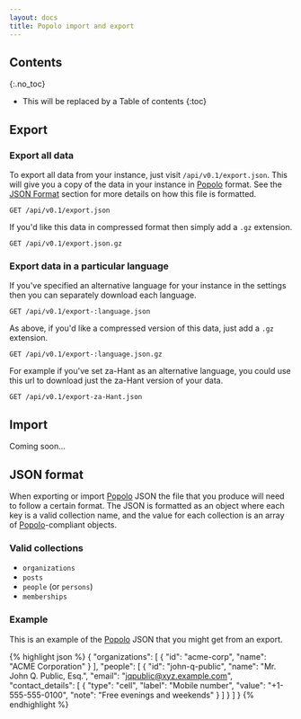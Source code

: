 ```yaml
---
layout: docs
title: Popolo import and export
---
```


## Contents
{:.no_toc}

- This will be replaced by a Table of contents
{:toc}

## Export

### Export all data

To export all data from your instance, just visit `/api/v0.1/export.json`. This will give you a copy of the data in your instance in [Popolo][] format. See the [JSON Format](#json-format) section for more details on how this file is formatted.

    GET /api/v0.1/export.json

If you'd like this data in compressed format then simply add a `.gz` extension.

    GET /api/v0.1/export.json.gz

### Export data in a particular language

If you've specified an alternative language for your instance in the settings then you can separately download each language.

    GET /api/v0.1/export-:language.json

As above, if you'd like a compressed version of this data, just add a `.gz` extension.

    GET /api/v0.1/export-:language.json.gz

For example if you've set za-Hant as an alternative language, you could use this url to download just the za-Hant version of your data.

    GET /api/v0.1/export-za-Hant.json

## Import

Coming soon…

## JSON format

When exporting or import [Popolo][] JSON the file that you produce will need to follow a certain format. The JSON is formatted as an object where each key is a valid collection name, and the value for each collection is an array of [Popolo][]-compliant objects.

### Valid collections

- `organizations`
- `posts`
- `people` (or `persons`)
- `memberships`

### Example

This is an example of the [Popolo][] JSON that you might get from an export.

{% highlight json %}
{
  "organizations": [
    {
      "id": "acme-corp",
      "name": "ACME Corporation"
    }
  ],
  "people": [
    {
      "id": "john-q-public",
      "name": "Mr. John Q. Public, Esq.",
      "email": "jqpublic@xyz.example.com",
      "contact_details": [
        {
          "type": "cell",
          "label": "Mobile number",
          "value": "+1-555-555-0100",
          "note": "Free evenings and weekends"
        }
      ]
    }
  ]
}
{% endhighlight %}

[popolo]: http://popoloproject.com/
